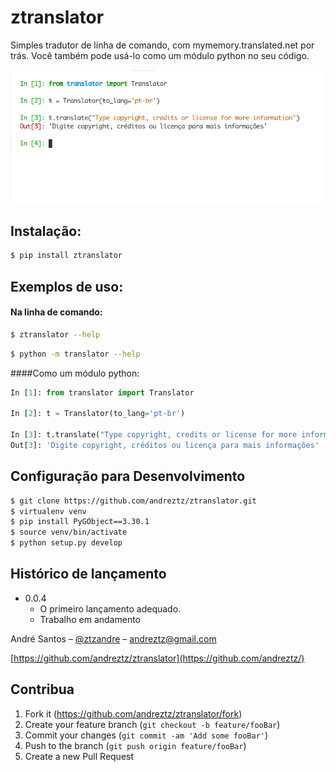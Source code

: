 # ztranslator

Simples tradutor de linha de comando, com mymemory.translated.net por trás. Você também pode usá-lo como um módulo python no seu código.

![](header.png)

## Instalação:

```sh
$ pip install ztranslator
```

## Exemplos de uso:

#### Na linha de comando:

```sh
$ ztranslator --help
```

```sh
$ python -m translator --help
```

####Como um módulo python:

```python
In [1]: from translator import Translator

In [2]: t = Translator(to_lang='pt-br')

In [3]: t.translate("Type copyright, credits or license for more information")
Out[3]: 'Digite copyright, créditos ou licença para mais informações'
```

## Configuração para Desenvolvimento

```sh
$ git clone https://github.com/andreztz/ztranslator.git
$ virtualenv venv
$ pip install PyGObject==3.30.1
$ source venv/bin/activate
$ python setup.py develop
```

## Histórico de lançamento

-   0.0.4
    -   O primeiro lançamento adequado.
    -   Trabalho em andamento

André Santos – [@ztzandre](https://twitter.com/ztzandre) – andreztz@gmail.com

[https://github.com/andreztz/ztranslator](https://github.com/andreztz/)

## Contribua

1. Fork it (<https://github.com/andreztz/ztranslator/fork>)
2. Create your feature branch (`git checkout -b feature/fooBar`)
3. Commit your changes (`git commit -am 'Add some fooBar'`)
4. Push to the branch (`git push origin feature/fooBar`)
5. Create a new Pull Request
